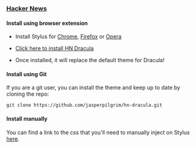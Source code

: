 ### [Hacker News](https://news.ycombinator.com)

#### Install using browser extension

- Install Stylus for [Chrome](https://chrome.google.com/webstore/detail/stylus/clngdbkpkpeebahjckkjfobafhncgmne), [Firefox](https://addons.mozilla.org/pt-BR/firefox/addon/styl-us/) or [Opera](https://addons.opera.com/pt-br/extensions/details/stylus/)

- [Click here to install HN Dracula](https://github.com/jasperpilgrim/hn-dracula/raw/main/hn-dracula.user.css)

- Once installed, it will replace the default theme for Dracula!

#### Install using Git

If you are a git user, you can install the theme and keep up to date by cloning the repo:

    git clone https://github.com/jasperpilgrim/hn-dracula.git

#### Install manually

You can find a link to the css that you'll need to manually inject on Stylus [here](https://github.com/jasperpilgrim/hn-dracula/blob/main/hn-dracula.user.css).
